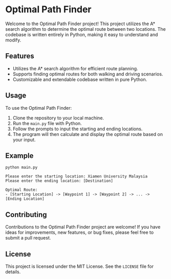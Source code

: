 # Optimal Path Finder

Welcome to the Optimal Path Finder project! This project utilizes the A* search algorithm to determine the optimal route between two locations. The codebase is written entirely in Python, making it easy to understand and modify.

## Features
- Utilizes the A* search algorithm for efficient route planning.
- Supports finding optimal routes for both walking and driving scenarios.
- Customizable and extendable codebase written in pure Python.

## Usage
To use the Optimal Path Finder:
1. Clone the repository to your local machine.
2. Run the `main.py` file with Python.
3. Follow the prompts to input the starting and ending locations.
4. The program will then calculate and display the optimal route based on your input.

## Example
```
python main.py

Please enter the starting location: Xiamen University Malaysia
Please enter the ending location: [Destination]

Optimal Route:
- [Starting Location] -> [Waypoint 1] -> [Waypoint 2] -> ... -> [Ending Location]
```

## Contributing
Contributions to the Optimal Path Finder project are welcome! If you have ideas for improvements, new features, or bug fixes, please feel free to submit a pull request.

## License
This project is licensed under the MIT License. See the `LICENSE` file for details.